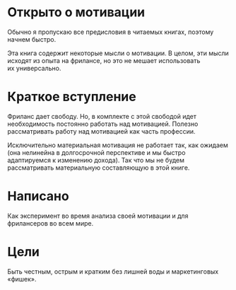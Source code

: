 # Открыто о&nbsp;мотивации

Обычно я&nbsp;пропускаю все предисловия в&nbsp;читаемых книгах, поэтому начнем быстро.

Эта книга содержит некоторые мысли о&nbsp;мотивации. В&nbsp;целом, эти мысли исходят из&nbsp;опыта на&nbsp;фрилансе, но&nbsp;это не&nbsp;мешает использовать их&nbsp;универсально.

# Краткое вступление

Фриланс дает свободу. Но, в&nbsp;комплекте с&nbsp;этой свободой идет необходимость постоянно работать над мотивацией.
Полезно рассматривать работу над мотивацией как часть профессии.

Исключительно материальная мотивация не&nbsp;работает так, как ожидаем (она нелинейна в&nbsp;долгосрочной перспективе и&nbsp;мы&nbsp;быстро адаптируемся к&nbsp;изменению дохода).
Так что мы&nbsp;не&nbsp;будем рассматривать материальную составляющую в&nbsp;этой книге.

# Написано

Как эксперимент во&nbsp;время анализа своей мотивации и&nbsp;для фрилансеров во&nbsp;всем мире.

# Цели

Быть честным, острым и&nbsp;кратким без лишней воды и&nbsp;маркетинговых &laquo;фишек&raquo;.
